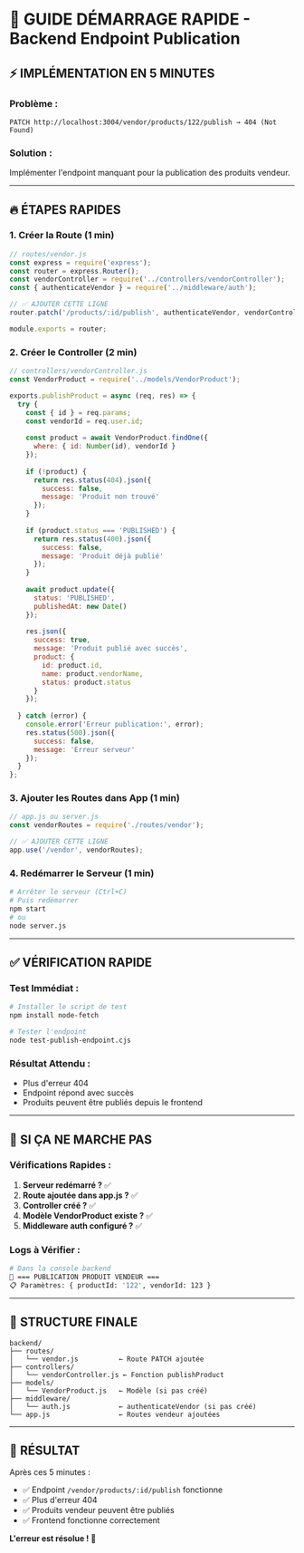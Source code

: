 # 🚀 GUIDE DÉMARRAGE RAPIDE - Backend Endpoint Publication

## ⚡ IMPLÉMENTATION EN 5 MINUTES

### **Problème :**
```
PATCH http://localhost:3004/vendor/products/122/publish → 404 (Not Found)
```

### **Solution :**
Implémenter l'endpoint manquant pour la publication des produits vendeur.

---

## 🔥 ÉTAPES RAPIDES

### **1. Créer la Route (1 min)**

```javascript
// routes/vendor.js
const express = require('express');
const router = express.Router();
const vendorController = require('../controllers/vendorController');
const { authenticateVendor } = require('../middleware/auth');

// ✅ AJOUTER CETTE LIGNE
router.patch('/products/:id/publish', authenticateVendor, vendorController.publishProduct);

module.exports = router;
```

### **2. Créer le Controller (2 min)**

```javascript
// controllers/vendorController.js
const VendorProduct = require('../models/VendorProduct');

exports.publishProduct = async (req, res) => {
  try {
    const { id } = req.params;
    const vendorId = req.user.id;
    
    const product = await VendorProduct.findOne({
      where: { id: Number(id), vendorId }
    });
    
    if (!product) {
      return res.status(404).json({
        success: false,
        message: 'Produit non trouvé'
      });
    }
    
    if (product.status === 'PUBLISHED') {
      return res.status(400).json({
        success: false,
        message: 'Produit déjà publié'
      });
    }
    
    await product.update({
      status: 'PUBLISHED',
      publishedAt: new Date()
    });
    
    res.json({
      success: true,
      message: 'Produit publié avec succès',
      product: {
        id: product.id,
        name: product.vendorName,
        status: product.status
      }
    });
    
  } catch (error) {
    console.error('Erreur publication:', error);
    res.status(500).json({
      success: false,
      message: 'Erreur serveur'
    });
  }
};
```

### **3. Ajouter les Routes dans App (1 min)**

```javascript
// app.js ou server.js
const vendorRoutes = require('./routes/vendor');

// ✅ AJOUTER CETTE LIGNE
app.use('/vendor', vendorRoutes);
```

### **4. Redémarrer le Serveur (1 min)**

```bash
# Arrêter le serveur (Ctrl+C)
# Puis redémarrer
npm start
# ou
node server.js
```

---

## ✅ VÉRIFICATION RAPIDE

### **Test Immédiat :**

```bash
# Installer le script de test
npm install node-fetch

# Tester l'endpoint
node test-publish-endpoint.cjs
```

### **Résultat Attendu :**
- Plus d'erreur 404
- Endpoint répond avec succès
- Produits peuvent être publiés depuis le frontend

---

## 🚨 SI ÇA NE MARCHE PAS

### **Vérifications Rapides :**

1. **Serveur redémarré ?** ✅
2. **Route ajoutée dans app.js ?** ✅  
3. **Controller créé ?** ✅
4. **Modèle VendorProduct existe ?** ✅
5. **Middleware auth configuré ?** ✅

### **Logs à Vérifier :**
```bash
# Dans la console backend
🚀 === PUBLICATION PRODUIT VENDEUR ===
📋 Paramètres: { productId: '122', vendorId: 123 }
```

---

## 📁 STRUCTURE FINALE

```
backend/
├── routes/
│   └── vendor.js          ← Route PATCH ajoutée
├── controllers/
│   └── vendorController.js ← Fonction publishProduct
├── models/
│   └── VendorProduct.js   ← Modèle (si pas créé)
├── middleware/
│   └── auth.js            ← authenticateVendor (si pas créé)
└── app.js                 ← Routes vendeur ajoutées
```

---

## 🎯 RÉSULTAT

Après ces 5 minutes :
- ✅ Endpoint `/vendor/products/:id/publish` fonctionne
- ✅ Plus d'erreur 404
- ✅ Produits vendeur peuvent être publiés
- ✅ Frontend fonctionne correctement

**L'erreur est résolue ! 🎉**


